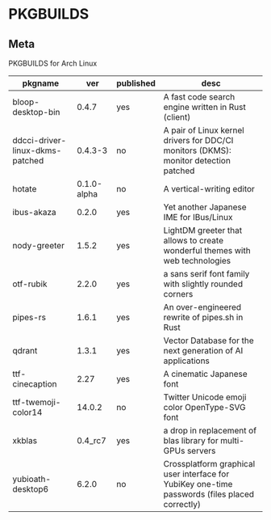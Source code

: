 # PKGBUILDS

## Meta

PKGBUILDS for Arch Linux

| pkgname                         | ver         | published | desc                                                                                           |
| ------------------------------- | ----------- | --------- | ---------------------------------------------------------------------------------------------- |
| bloop-desktop-bin               | 0.4.7       | yes       | A fast code search engine written in Rust (client)                                             |
| ddcci-driver-linux-dkms-patched | 0.4.3-3     | no        | A pair of Linux kernel drivers for DDC/CI monitors (DKMS): monitor detection patched           |
| hotate                          | 0.1.0-alpha | no        | A vertical-writing editor                                                                      |
| ibus-akaza                      | 0.2.0       | yes       | Yet another Japanese IME for IBus/Linux                                                        |
| nody-greeter                    | 1.5.2       | yes       | LightDM greeter that allows to create wonderful themes with web technologies                   |
| otf-rubik                       | 2.2.0       | yes       | a sans serif font family with slightly rounded corners                                         |
| pipes-rs                        | 1.6.1       | yes       | An over-engineered rewrite of pipes.sh in Rust                                                 |
| qdrant                          | 1.3.1       | yes       | Vector Database for the next generation of AI applications                                     |
| ttf-cinecaption                 | 2.27        | yes       | A cinematic Japanese font                                                                      |
| ttf-twemoji-color14             | 14.0.2      | no        | Twitter Unicode emoji color OpenType-SVG font                                                  |
| xkblas                          | 0.4_rc7     | yes       | a drop in replacement of blas library for multi-GPUs servers                                   |
| yubioath-desktop6               | 6.2.0       | no        | Crossplatform graphical user interface for YubiKey one-time passwords (files placed correctly) |
